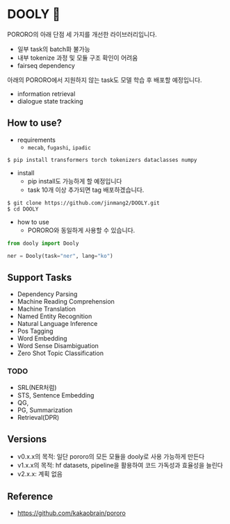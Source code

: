 # DOOLY 🦕
PORORO의 아래 단점 세 가지를 개선한 라이브러리입니다.
- 일부 task의 batch화 불가능
- 내부 tokenize 과정 및 모듈 구조 확인이 어려움
- fairseq dependency

아래의 PORORO에서 지원하지 않는 task도 모델 학습 후 배포할 예정입니다.
- information retrieval
- dialogue state tracking

## How to use?
- requirements
    - `mecab`, `fugashi`, `ipadic`
```
$ pip install transformers torch tokenizers dataclasses numpy
```

- install
    - pip install도 가능하게 할 예정입니다
    - task 10개 이상 추가되면 tag 배포하겠습니다.
```
$ git clone https://github.com/jinmang2/DOOLY.git
$ cd DOOLY
```

- how to use
    - PORORO와 동일하게 사용할 수 있습니다.
```python
from dooly import Dooly

ner = Dooly(task="ner", lang="ko")
```

## Support Tasks
- Dependency Parsing
- Machine Reading Comprehension
- Machine Translation
- Named Entity Recognition
- Natural Language Inference
- Pos Tagging
- Word Embedding
- Word Sense Disambiguation
- Zero Shot Topic Classification

### TODO
- SRL(NER처럼)
- STS, Sentence Embedding
- QG, 
- PG, Summarization
- Retrieval(DPR)

## Versions
- v0.x.x의 목적: 일단 pororo의 모든 모듈을 dooly로 사용 가능하게 만든다
- v1.x.x의 목적: hf datasets, pipeline을 활용하여 코드 가독성과 효율성을 늘린다
- v2.x.x: 계획 없음

## Reference
- https://github.com/kakaobrain/pororo
